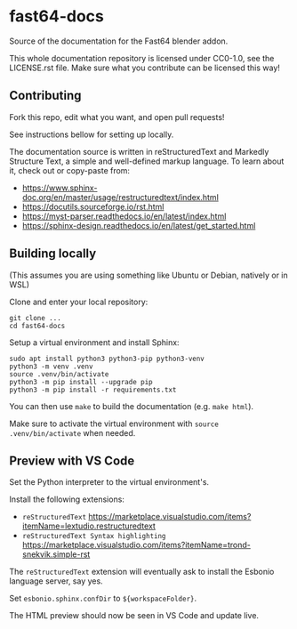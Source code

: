 ﻿# fast64-docs

Source of the documentation for the Fast64 blender addon.

This whole documentation repository is licensed under CC0-1.0, see the LICENSE.rst file. Make sure what you contribute can be licensed this way!

## Contributing

Fork this repo, edit what you want, and open pull requests!

See instructions bellow for setting up locally.

The documentation source is written in reStructuredText and Markedly Structure Text, a simple and well-defined markup language. To learn about it, check out or copy-paste from:
- https://www.sphinx-doc.org/en/master/usage/restructuredtext/index.html
- https://docutils.sourceforge.io/rst.html
- https://myst-parser.readthedocs.io/en/latest/index.html
- https://sphinx-design.readthedocs.io/en/latest/get_started.html

## Building locally

(This assumes you are using something like Ubuntu or Debian, natively or in WSL)

Clone and enter your local repository:

```
git clone ...
cd fast64-docs
```

Setup a virtual environment and install Sphinx:

```
sudo apt install python3 python3-pip python3-venv
python3 -m venv .venv
source .venv/bin/activate
python3 -m pip install --upgrade pip
python3 -m pip install -r requirements.txt
```

You can then use `make` to build the documentation (e.g. `make html`).

Make sure to activate the virtual environment with `source .venv/bin/activate` when needed.

## Preview with VS Code

Set the Python interpreter to the virtual environment's.

Install the following extensions:
- `reStructuredText` https://marketplace.visualstudio.com/items?itemName=lextudio.restructuredtext
- `reStructuredText Syntax highlighting` https://marketplace.visualstudio.com/items?itemName=trond-snekvik.simple-rst

The `reStructuredText` extension will eventually ask to install the Esbonio language server, say yes.

Set `esbonio.sphinx.confDir` to `${workspaceFolder}`.

The HTML preview should now be seen in VS Code and update live.
